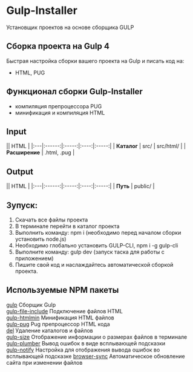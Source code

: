 # Gulp-Installer
Установщик проектов на основе сборщика GULP

## Сборка проекта на Gulp 4
Быстрая настройка сборки вашего проекта на Gulp и писать код на:
- HTML, PUG

## Функционал сборки Gulp-Installer
- компиляция препроцессора PUG
- минификация и компиляция HTML

## Input
|| HTML |
|:---|:------:|:-----:|:----:|:-----:|
| **Каталог** | src/ | src/html/ |
| **Расширение** | .html, .pug |

## Output
|| HTML |
|:---|:------:|:-----:|:----:|:-----:|
| **Путь** | public/ |

## Зупуск:  
1. Скачать все файлы проекта  
2. В терминале перейти в каталог проекта  
3. Выполнить команду: npm i (необходимо перед началом сборки установить node.js)  
4. Необходимо глобально установить GULP-CLI, npm i -g gulp-cli
5. Выполните команду: gulp dev (запуск таска для работы с приложением)  
6. Пишите свой код и наслаждайтесь автоматической сборкой проекта.

## Используемые NPM пакеты
[gulp](https://www.npmjs.com/package/gulp) Сборщик Gulp    
[gulp-file-include](https://www.npmjs.com/package/gulp-file-include) Подключение файлов HTML    
[gulp-htmlmin](https://www.npmjs.com/package/gulp-htmlmin) Минификация HTML файлов    
[gulp-pug](https://www.npmjs.com/package/gulp-pug) Pug препроцессор HTML кода    
[del](https://www.npmjs.com/package/del) Удаление каталогов и файлов    
[gulp-size](https://www.npmjs.com/package/gulp-size) Отображение информации о размерах файлов в терминале    
[gulp-plumber](https://www.npmjs.com/package/gulp-plumber) Вывод ошибок в виде всплывающей подсказки    
[gulp-notify](https://www.npmjs.com/package/gulp-notify) Настройка для отображения вывода ошибок во всплывающей подсказке
[browser-sync](https://browsersync.io/docs/gulp) Автоматическое обновление сайта при изменении файлов    
